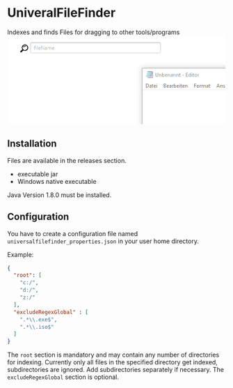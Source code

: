 # UniveralFileFinder
Indexes and finds Files for dragging to other tools/programs
![alt text](univeralfilefinder_demo.gif)

## Installation
Files are available in the releases section.
- executable jar
- Windows native executable

Java Version 1.8.0 must be installed.

## Configuration
You have to create a configuration file named `universalfilefinder_properties.json` in your user home directory.

Example:

```json
{
  "root": [
    "c:/",
    "d:/",
    "z:/"
  ],
  "excludeRegexGlobal" : [
  	".*\\.exe$",
  	".*\\.iso$"
  ]
}
```

The `root` section is mandatory and may contain any number of directories for indexing. 
Currently only all files in the specified directory get indexed, subdirectories are ignored.
Add subdirectories separately if necessary.
The `excludeRegexGlobal` section is optional.
